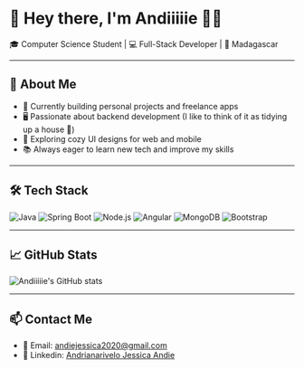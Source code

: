 # 👋 Hey there, I'm Andiiiiie 👩‍💻

🎓 Computer Science Student | 💻 Full-Stack Developer | 📍 Madagascar

---

## 🚀 About Me
- 🔭 Currently building personal projects and freelance apps
- 🖥️ Passionate about backend development (I like to think of it as tidying up a house 🏡)
- 🎨 Exploring cozy UI designs for web and mobile
- 📚 Always eager to learn new tech and improve my skills

---

## 🛠️ Tech Stack

![Java](https://img.shields.io/badge/Java-ED8B00?style=for-the-badge&logo=java&logoColor=white)
![Spring Boot](https://img.shields.io/badge/Spring%20Boot-6DB33F?style=for-the-badge&logo=spring-boot&logoColor=white)
![Node.js](https://img.shields.io/badge/Node.js-339933?style=for-the-badge&logo=nodedotjs&logoColor=white)
![Angular](https://img.shields.io/badge/Angular-DD0031?style=for-the-badge&logo=angular&logoColor=white)
![MongoDB](https://img.shields.io/badge/MongoDB-47A248?style=for-the-badge&logo=mongodb&logoColor=white)
![Bootstrap](https://img.shields.io/badge/Bootstrap-7952B3?style=for-the-badge&logo=bootstrap&logoColor=white)

---

## 📈 GitHub Stats

![Andiiiiie's GitHub stats](https://github-readme-stats.vercel.app/api?username=Andiiiiie&show_icons=true&theme=radical)

---

## 📫 Contact Me

- 📧 Email: [andiejessica2020@gmail.com](mailto:andiejessica2020@gmail.com)
- 💼 Linkedin: [Andrianarivelo Jessica Andie](https://www.linkedin.com/in/jessica-andie-andrianarivelo-2449482ba?utm_source=share&utm_campaign=share_via&utm_content=profile&utm_medium=ios_app)
